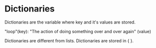 # Dictionaries
Dictionaries are the variable where key and it's values are stored.

"loop"(key): "The action of doing something over and over again" (value)

Dictionaries are different from lists.
Dictionaries are stored in { }.